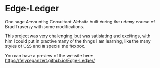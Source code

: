 # Edge-Ledger
One page Accounting Consultant Website built during the udemy course of Brad Traversy with some modifications.

This project was very challenging, but was satisfating and excitings, with him I could put in practive many of the things I am learning, like the many styles of CSS and in special the flexbox.

You can have a preview of the website here: https://felypeganzert.github.io/Edge-Ledger/
